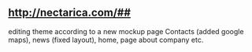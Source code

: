 ## http://nectarica.com/##
editing theme according to a new mockup 
page Contacts (added google maps), news (fixed layout), home, page about company etc.